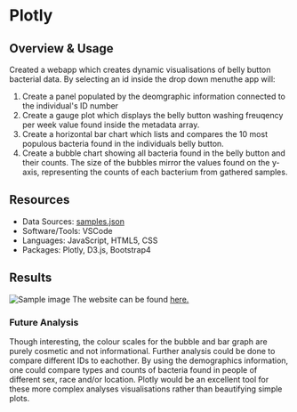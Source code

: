 # Plotly

## Overview & Usage
Created a webapp which creates dynamic visualisations of belly button bacterial data. By selecting an id inside the drop down menuthe app will:
1.  Create a panel populated by the deomgraphic information connected to the individual's ID number
2.  Create a gauge plot which displays the belly button washing freuqency per week value found inside the metadata array.
3.  Create a horizontal bar chart which lists and compares the 10 most populous bacteria found in the individuals belly button.
4.  Create a bubble chart showing all bacteria found in the belly button and their counts. The size of the bubbles mirror the values found on the y-axis, representing the counts of each bacterium from gathered samples.

## Resources
- Data Sources: [samples.json](https://github.com/JasmeerSangha/Plotly/blob/master/BellyButton/samples.json)
- Software/Tools: VSCode
- Languages: JavaScript, HTML5, CSS
- Packages: Plotly, D3.js, Bootstrap4

## Results
![Sample image](https://github.com/JasmeerSangha/Plotly/blob/master/BellyButton/webapp%20sample%20image.png)
The website can be found [here.](https://jasmeersangha.github.io/Plotly/BellyButton/)
### Future Analysis ###
Though interesting, the colour scales for the bubble and bar graph are purely cosmetic and not informational. Further analysis could be done to compare different IDs to eachother. By using the demographics information, one could compare types and counts of bacteria found in people of different sex, race and/or location. Plotly would be an excellent tool for these more complex analyses visualisations rather than beautifying simple plots. 
